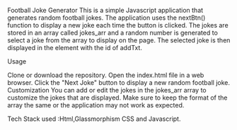 Football Joke Generator
This is a simple Javascript application that generates random football jokes. The application uses the nextBtn() function to display a new joke each time the button is clicked. The jokes are stored in an array called jokes_arr and a random number is generated to select a joke from the array to display on the page. The selected joke is then displayed in the element with the id of addTxt.



Usage

Clone or download the repository.
Open the index.html file in a web browser.
Click the "Next Joke" button to display a new random football joke.
Customization
You can add or edit the jokes in the jokes_arr array to customize the jokes that are displayed. Make sure to keep the format of the array the same or the application may not work as expected.


Tech Stack used :Html,Glassmorphism CSS and Javascript.
